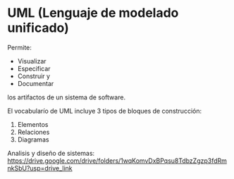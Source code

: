 # UML (Lenguaje de modelado unificado)

Permite:

* Visualizar
* Especificar
* Construir y
* Documentar

los artifactos de un sistema de software.

El vocabularío de UML incluye 3 tipos de bloques de construcción:

1. Elementos
2. Relaciones
3. Diagramas

Analisis y diseño de sistemas: https://drive.google.com/drive/folders/1wqKomvDxBPqsu8TdbzZgzp3fdRmnkSbU?usp=drive_link
